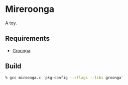 # Mireroonga

A toy.

## Requirements

* [Groonga](http://groonga.org/)

## Build

```sh
% gcc miroonga.c `pkg-config --cflags --libs groonga`
```
